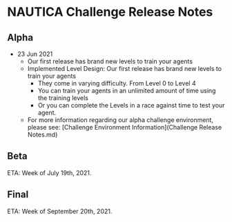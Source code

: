 # NAUTICA Challenge Release Notes

## Alpha
- 23 Jun 2021
  - Our first release has brand new levels to train your agents
  - Implemented Level Design: Our first release has brand new levels to train your agents
    - They come in varying difficulty. From Level 0 to Level 4 
    - You can train your agents in an unlimited amount of time using the training levels
    - Or you can complete the Levels in a race against time to test your agent.
  - For more information regarding our alpha challenge environment, please see: [Challenge Environment Information](Challenge Release Notes.md)

## Beta
 ETA: Week of July 19th, 2021.

## Final
 ETA: Week of September 20th, 2021.

